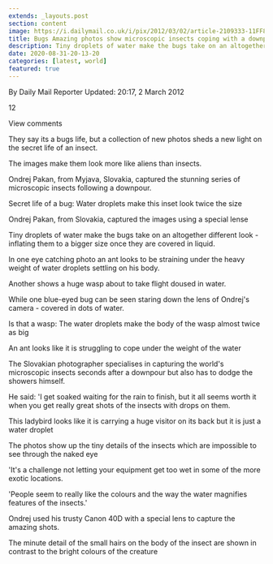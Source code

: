 ```yaml
---
extends: _layouts.post
section: content
image: https://i.dailymail.co.uk/i/pix/2012/03/02/article-2109333-11FF8F57000005DC-34_1024x615_large.jpg 
title: Bugs Amazing photos show microscopic insects coping with a downpour 
description: Tiny droplets of water make the bugs take on an altogether different look - looking inflated by the covering of liquid. 
date: 2020-08-31-20-13-20 
categories: [latest, world] 
featured: true 
--- 
```

By Daily Mail Reporter   Updated:  20:17, 2 March 2012   

 12

View  comments

They say its a bugs life, but a collection of new photos sheds a new light on the secret life of an insect. 

The images make them look more like aliens than insects.

Ondrej Pakan, from Myjava, Slovakia, captured the stunning series of microscopic insects following a downpour.

Secret life of a bug: Water droplets make this inset look twice the size

Ondrej Pakan, from Slovakia, captured the images using a special lense

Tiny droplets of water make the bugs take on an altogether different look - inflating them to a bigger size once they are covered in liquid.

In one eye catching photo an ant looks to be straining under the heavy weight of water droplets settling on his body.

Another shows a huge wasp about to take flight doused in water. 

While one blue-eyed bug can be seen staring down the lens of Ondrej's camera - covered in dots of water.

Is that a wasp: The water droplets make the body of the wasp almost twice as big

 

An ant looks like it is struggling to cope under the weight of the water

The Slovakian photographer specialises in capturing the world's microscopic insects seconds after a downpour but also has to dodge the showers himself.

He said: 'I get soaked waiting for the rain to finish, but it all seems worth it when you get really great shots of the insects with drops on them.

This ladybird looks like it is carrying a huge visitor on its back but it is just a water droplet

 

The photos show up the tiny details of the insects which are impossible to see through the naked eye

'It's a challenge not letting your equipment get too wet in some of the more exotic locations.

'People seem to really like the colours and the way the water magnifies features of the insects.'

Ondrej used his trusty Canon 40D with a special lens to capture the amazing shots.

The minute detail of the small hairs on the body of the insect are shown in contrast to the bright colours of the creature

 

